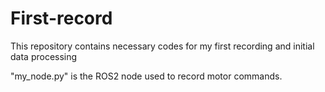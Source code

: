 # First-record
This repository contains necessary codes for my first recording and initial data processing

"my_node.py" is the ROS2 node used to record motor commands.
